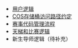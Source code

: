 - [用户逻辑](https://eesast.github.io/web/user)
- [COS存储桶访问路径约定](https://eesast.github.io/web/cos)
- [赛事代码管理流程](https://eesast.github.io/web/code)
- [天梯和比赛逻辑](https://eesast.github.io/web/contest)
- 新生导师逻辑（待补充）
